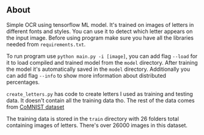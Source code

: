 ## About

Simple OCR using tensorflow ML model. It's trained on images of letters in different fonts and styles. You can use it to detect which letter appears on the input image. Before using program make sure you have all the libraries needed from `requirements.txt`.

To run program use `python main.py -i [image]`, you can add flag `--load` for it to load compiled and trained model from the `model` directory. After training the model it's automatically saved in the `model` directory. Additionally you can add flag `--info` to show more information about distributed percentages.

`create_letters.py` has code to create letters I used as training and testing data. It doesn't contain all the training data tho. The rest of the data comes from [CoMNIST dataset](https://www.kaggle.com/datasets/gregvial/comnist/data)

The training data is stored in the `train` directory with 26 folders total containing images of letters. There's over 26000 images in this dataset. 
